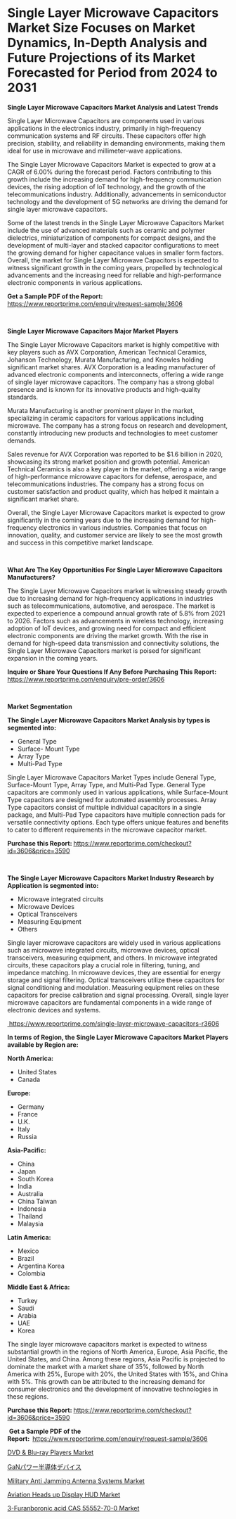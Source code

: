 <p><h1>Single Layer Microwave Capacitors Market Size Focuses on Market Dynamics, In-Depth Analysis and Future Projections of its Market Forecasted for Period from 2024 to 2031</h1></p><p><strong>Single Layer Microwave Capacitors Market Analysis and Latest Trends</strong></p>
<p><p>Single Layer Microwave Capacitors are components used in various applications in the electronics industry, primarily in high-frequency communication systems and RF circuits. These capacitors offer high precision, stability, and reliability in demanding environments, making them ideal for use in microwave and millimeter-wave applications.</p><p>The Single Layer Microwave Capacitors Market is expected to grow at a CAGR of 6.00% during the forecast period. Factors contributing to this growth include the increasing demand for high-frequency communication devices, the rising adoption of IoT technology, and the growth of the telecommunications industry. Additionally, advancements in semiconductor technology and the development of 5G networks are driving the demand for single layer microwave capacitors.</p><p>Some of the latest trends in the Single Layer Microwave Capacitors Market include the use of advanced materials such as ceramic and polymer dielectrics, miniaturization of components for compact designs, and the development of multi-layer and stacked capacitor configurations to meet the growing demand for higher capacitance values in smaller form factors. Overall, the market for Single Layer Microwave Capacitors is expected to witness significant growth in the coming years, propelled by technological advancements and the increasing need for reliable and high-performance electronic components in various applications.</p></p>
<p><strong>Get a Sample PDF of the Report:&nbsp;</strong> <a href="https://www.reportprime.com/enquiry/request-sample/3606">https://www.reportprime.com/enquiry/request-sample/3606</a></p>
<p>&nbsp;</p>
<p><strong>Single Layer Microwave Capacitors Major Market Players</strong></p>
<p><p>The Single Layer Microwave Capacitors market is highly competitive with key players such as AVX Corporation, American Technical Ceramics, Johanson Technology, Murata Manufacturing, and Knowles holding significant market shares. AVX Corporation is a leading manufacturer of advanced electronic components and interconnects, offering a wide range of single layer microwave capacitors. The company has a strong global presence and is known for its innovative products and high-quality standards.</p><p>Murata Manufacturing is another prominent player in the market, specializing in ceramic capacitors for various applications including microwave. The company has a strong focus on research and development, constantly introducing new products and technologies to meet customer demands.</p><p>Sales revenue for AVX Corporation was reported to be $1.6 billion in 2020, showcasing its strong market position and growth potential. American Technical Ceramics is also a key player in the market, offering a wide range of high-performance microwave capacitors for defense, aerospace, and telecommunications industries. The company has a strong focus on customer satisfaction and product quality, which has helped it maintain a significant market share.</p><p>Overall, the Single Layer Microwave Capacitors market is expected to grow significantly in the coming years due to the increasing demand for high-frequency electronics in various industries. Companies that focus on innovation, quality, and customer service are likely to see the most growth and success in this competitive market landscape.</p></p>
<p>&nbsp;</p>
<p><strong>What Are The Key Opportunities For Single Layer Microwave Capacitors Manufacturers?</strong></p>
<p><p>The Single Layer Microwave Capacitors market is witnessing steady growth due to increasing demand for high-frequency applications in industries such as telecommunications, automotive, and aerospace. The market is expected to experience a compound annual growth rate of 5.8% from 2021 to 2026. Factors such as advancements in wireless technology, increasing adoption of IoT devices, and growing need for compact and efficient electronic components are driving the market growth. With the rise in demand for high-speed data transmission and connectivity solutions, the Single Layer Microwave Capacitors market is poised for significant expansion in the coming years.</p></p>
<p><strong>Inquire or Share Your Questions If Any Before Purchasing This Report:</strong> <a href="https://www.reportprime.com/enquiry/pre-order/3606">https://www.reportprime.com/enquiry/pre-order/3606</a></p>
<p>&nbsp;</p>
<p><strong>Market Segmentation</strong></p>
<p><strong>The Single Layer Microwave Capacitors Market Analysis by types is segmented into:</strong></p>
<p><ul><li>General Type</li><li>Surface- Mount Type</li><li>Array Type</li><li>Multi-Pad Type</li></ul></p>
<p><p>Single Layer Microwave Capacitors Market Types include General Type, Surface-Mount Type, Array Type, and Multi-Pad Type. General Type capacitors are commonly used in various applications, while Surface-Mount Type capacitors are designed for automated assembly processes. Array Type capacitors consist of multiple individual capacitors in a single package, and Multi-Pad Type capacitors have multiple connection pads for versatile connectivity options. Each type offers unique features and benefits to cater to different requirements in the microwave capacitor market.</p></p>
<p><strong>Purchase this Report:&nbsp;</strong><a href="https://www.reportprime.com/checkout?id=3606&price=3590">https://www.reportprime.com/checkout?id=3606&price=3590</a></p>
<p>&nbsp;</p>
<p><strong>The Single Layer Microwave Capacitors Market Industry Research by Application is segmented into:</strong></p>
<p><ul><li>Microwave integrated circuits</li><li>Microwave Devices</li><li>Optical Transceivers</li><li>Measuring Equipment</li><li>Others</li></ul></p>
<p><p>Single layer microwave capacitors are widely used in various applications such as microwave integrated circuits, microwave devices, optical transceivers, measuring equipment, and others. In microwave integrated circuits, these capacitors play a crucial role in filtering, tuning, and impedance matching. In microwave devices, they are essential for energy storage and signal filtering. Optical transceivers utilize these capacitors for signal conditioning and modulation. Measuring equipment relies on these capacitors for precise calibration and signal processing. Overall, single layer microwave capacitors are fundamental components in a wide range of electronic devices and systems.</p></p>
<p><a href="https://www.reportprime.com/single-layer-microwave-capacitors-r3606">&nbsp;https://www.reportprime.com/single-layer-microwave-capacitors-r3606</a></p>
<p><strong>In terms of Region, the Single Layer Microwave Capacitors Market Players available by Region are:</strong></p>
<p>
    <p> <strong> North America: </strong>
        <ul>
            <li>United States</li>
            <li>Canada</li>
        </ul>
        </p> 
    <p> <strong> Europe: </strong>
        <ul>
            <li>Germany</li>
            <li>France</li>
            <li>U.K.</li>
            <li>Italy</li>
            <li>Russia</li>
        </ul>
        </p> 
    <p> <strong> Asia-Pacific: </strong>
        <ul>
            <li>China</li>
            <li>Japan</li>
            <li>South Korea</li>
            <li>India</li>
            <li>Australia</li>
            <li>China Taiwan</li>
            <li>Indonesia</li>
            <li>Thailand</li>
            <li>Malaysia</li>
        </ul>
        </p> 
    <p> <strong> Latin America: </strong>
        <ul>
            <li>Mexico</li>
            <li>Brazil</li>
            <li>Argentina Korea</li>
            <li>Colombia</li>
        </ul>
        </p> 
    <p> <strong> Middle East & Africa: </strong>
        <ul>
            <li>Turkey</li>
            <li>Saudi</li>
            <li>Arabia</li>
            <li>UAE</li>
            <li>Korea</li>
        </ul>
    </p>
    </p>
<p><p>The single layer microwave capacitors market is expected to witness substantial growth in the regions of North America, Europe, Asia Pacific, the United States, and China. Among these regions, Asia Pacific is projected to dominate the market with a market share of 35%, followed by North America with 25%, Europe with 20%, the United States with 15%, and China with 5%. This growth can be attributed to the increasing demand for consumer electronics and the development of innovative technologies in these regions.</p></p>
<p><strong>Purchase this Report: </strong><a href="https://www.reportprime.com/checkout?id=3606&price=3590">https://www.reportprime.com/checkout?id=3606&price=3590</a></p>
<p>&nbsp;<strong>Get a Sample PDF of the Report:&nbsp;&nbsp;</strong><a href="https://www.reportprime.com/enquiry/request-sample/3606">https://www.reportprime.com/enquiry/request-sample/3606</a></p>
<p><strong></strong></p>
<p><p><a href="https://www.linkedin.com/pulse/global-dvd-blu-ray-players-industry-research-report-competitive-blsoc">DVD & Blu-ray Players Market</a></p><p><a href="https://github.com/leigh4852023/Market-Research-Report-List-2/blob/main/136993835275.md">GaNパワー半導体デバイス</a></p><p><a href="https://github.com/lorenzaSchmeler/Market-Research-Report-List-2/blob/main/military-anti-jamming-antenna-systems-market.md">Military Anti Jamming Antenna Systems Market</a></p><p><a href="https://github.com/AdrianaPaucek2023/Market-Research-Report-List-2/blob/main/aviation-heads-up-display-hud-market.md">Aviation Heads up Display HUD Market</a></p><p><a href="https://www.linkedin.com/pulse/global-3-furanboronic-acid-cas-55552-70-0-market-projected-zu7oc">3-Furanboronic acid CAS 55552-70-0 Market</a></p></p>